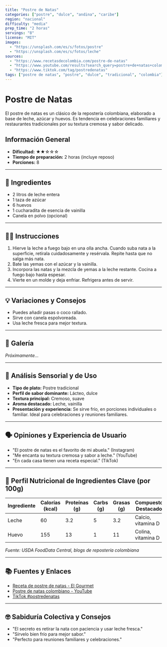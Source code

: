 ```yaml
---
title: "Postre de Natas"
categories: ["postre", "dulce", "andina", "caribe"]
region: "nacional"
difficulty: "media"
prep_time: "2 horas"
servings: "8"
license: "MIT"
images:
  - "https://unsplash.com/es/s/fotos/postre"
  - "https://unsplash.com/es/s/fotos/leche"
sources:
  - "https://www.recetasdecolombia.com/postre-de-natas"
  - "https://www.youtube.com/results?search_query=postre+de+natas+colombiano"
  - "https://www.tiktok.com/tag/postredenatas"
tags: ["postre de natas", "postre", "dulce", "tradicional", "colombia"]
---
```


# Postre de Natas

El postre de natas es un clásico de la repostería colombiana, elaborado a base de leche, azúcar y huevos. Es tendencia en celebraciones familiares y restaurantes tradicionales por su textura cremosa y sabor delicado.

## Información General

* **Dificultad:** ★★☆☆☆
* **Tiempo de preparación:** 2 horas (incluye reposo)
* **Porciones:** 8

---

## 📝 Ingredientes

- 2 litros de leche entera
- 1 taza de azúcar
- 6 huevos
- 1 cucharadita de esencia de vainilla
- Canela en polvo (opcional)

---

## 👨‍🍳 Instrucciones

1. Hierve la leche a fuego bajo en una olla ancha. Cuando suba nata a la superficie, retírala cuidadosamente y resérvala. Repite hasta que no salga más nata.
2. Bate las yemas con el azúcar y la vainilla.
3. Incorpora las natas y la mezcla de yemas a la leche restante. Cocina a fuego bajo hasta espesar.
4. Vierte en un molde y deja enfriar. Refrigera antes de servir.

---

## 💡 Variaciones y Consejos

- Puedes añadir pasas o coco rallado.
- Sirve con canela espolvoreada.
- Usa leche fresca para mejor textura.

---

## 📸 Galería

*Próximamente...*

---

## 🔬 Análisis Sensorial y de Uso

- **Tipo de plato:** Postre tradicional
- **Perfil de sabor dominante:** Lácteo, dulce
- **Textura principal:** Cremoso, suave
- **Aroma destacado:** Leche, vainilla
- **Presentación y experiencia:** Se sirve frío, en porciones individuales o familiar. Ideal para celebraciones y reuniones familiares.

---

## 🗣️ Opiniones y Experiencia de Usuario

- "El postre de natas es el favorito de mi abuela." (Instagram)
- "Me encanta su textura cremosa y sabor a leche." (YouTube)
- "En cada casa tienen una receta especial." (TikTok)

---

## 🧬 Perfil Nutricional de Ingredientes Clave (por 100g)

| Ingrediente | Calorías (kcal) | Proteínas (g) | Carbs (g) | Grasas (g) | Compuestos Destacados |
|-------------|-----------------|--------------|-----------|------------|----------------------|
| Leche       | 60              | 3.2          | 5         | 3.2        | Calcio, vitamina D   |
| Huevo       | 155             | 13           | 1         | 11         | Colina, vitamina D   |

*Fuente: USDA FoodData Central, blogs de repostería colombiana*

---

## 📚 Fuentes y Enlaces

- [Receta de postre de natas - El Gourmet](https://elgourmet.com/recetas/postre-de-natas/)
- [Postre de natas colombiano - YouTube](https://www.youtube.com/results?search_query=postre+de+natas+colombiano)
- [TikTok #postredenatas](https://www.tiktok.com/tag/postredenatas)

---

## 🤓 Sabiduría Colectiva y Consejos

- "El secreto es retirar la nata con paciencia y usar leche fresca."
- "Sírvelo bien frío para mejor sabor."
- "Perfecto para reuniones familiares y celebraciones."

